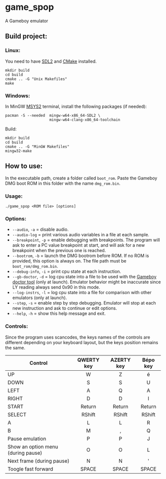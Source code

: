 # game_spop
A Gameboy emulator

## Build project:

### Linux:

You need to have [SDL2](https://wiki.libsdl.org/SDL2/Installation) and [CMake](https://cmake.org/) installed.

```console
mkdir build
cd build
cmake .. -G "Unix Makefiles"
make
```
### Windows:

In MinGW [MSYS2](https://www.msys2.org/) terminal, install the following packages (if needed):
```console
pacman -S --needed  mingw-w64-x86_64-SDL2 \
                    mingw-w64-clang-x86_64-toolchain  
```
Build:
```console
mkdir build
cd build
cmake .. -G "MinGW Makefiles"
mingw32-make
```

## How to use:

In the executable path, create a folder called `boot_rom`. Paste the Gameboy DMG boot ROM in this folder with the name `dmg_rom.bin`.

### Usage:
```console
./game_spop <ROM file> [options]
```

### Options:
* `--audio`, `-a`           = disable audio.
* `--audio-log`             = print various audio variables in a file at each sample.
* `--breakpoint`, `-p`      = enable debugging with breakpoints. The program will
                              ask to enter a PC value breakpoint at start, and will
                              ask for a new breakpoint when the previous one is
                              reached.
* `--bootrom`, `-b`         = launch the DMG bootrom before ROM. If no ROM is
                              provided, this option is always on. The file path must
                              be `boot_rom/dmg_rom.bin`.
* `--debug-info`, `-i`    = print cpu state at each instruction.
* `--gb-doctor`, `-d`    =  log cpu state into a file to be used with the [Gameboy
                            doctor tool](https://github.com/robert/gameboy-doctor) (only at launch).
                            Emulator behavior might be inaccurate since LY reading always send 0x90 in
                            this mode.
* `--log-instrs`, `-l`  = log cpu state into a file for comparison with other
                        emulators (only at launch).
* `--step`, `-s`        = enable step by step debugging. Emulator will stop
                          at each new instruction and ask to continue or edit options.
* `--help`, `-h`        = show this help message and exit.

### Controls:

Since the program uses scancodes, the keys names of the controls are different depending
on your keyboard layout, but the keys position remains the same.

Control   | QWERTY key | AZERTY key | Bépo key
---       | :---:      | :---:      | :---:
UP        | W          | Z          | é
DOWN      | S          | S          | U
LEFT      | A          | Q          | A
RIGHT     | D          | D          | I
START     | Return     | Return     | Return
SELECT    | RShift     | RShift     | RShift
A         | L          | L          | R
B         | M          | ,          | Q
Pause emulation | P | P | J
Show an option menu (during pause) | O | O | L
Next frame (during pause) | N | N | '
Toogle fast forward | SPACE | SPACE | SPACE
